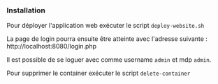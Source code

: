 ### Installation  

Pour déployer l'application web exécuter le script `deploy-website.sh` 

La page de login pourra ensuite être atteinte avec l'adresse suivante : http://localhost:8080/login.php 

Il est possible de se loguer avec comme username `admin` et mdp `admin`. 

Pour supprimer le container exécuter le script `delete-container` 

